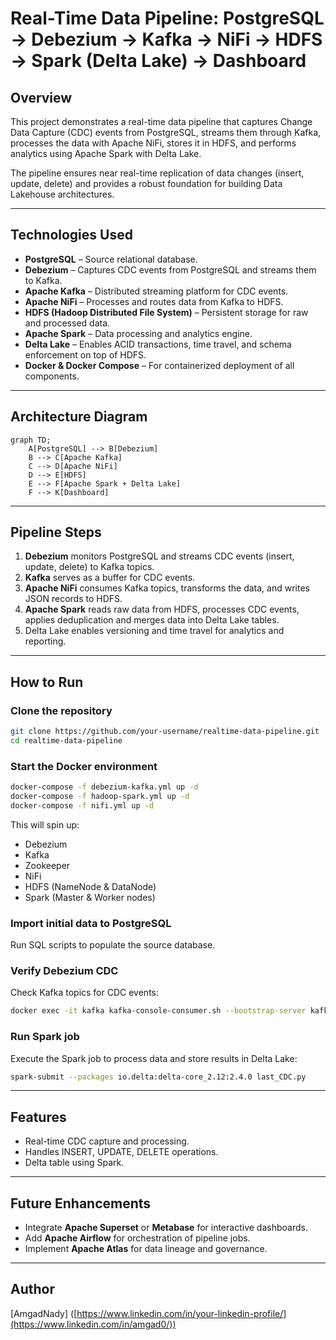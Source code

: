 # Real-Time Data Pipeline: PostgreSQL → Debezium → Kafka → NiFi → HDFS → Spark (Delta Lake) → Dashboard

##  Overview

This project demonstrates a real-time data pipeline that captures Change Data Capture (CDC) events from PostgreSQL, streams them through Kafka, processes the data with Apache NiFi, stores it in HDFS, and performs analytics using Apache Spark with Delta Lake.

The pipeline ensures near real-time replication of data changes (insert, update, delete) and provides a robust foundation for building Data Lakehouse architectures.

---

## Technologies Used

* **PostgreSQL** – Source relational database.
* **Debezium** – Captures CDC events from PostgreSQL and streams them to Kafka.
* **Apache Kafka** – Distributed streaming platform for CDC events.
* **Apache NiFi** – Processes and routes data from Kafka to HDFS.
* **HDFS (Hadoop Distributed File System)** – Persistent storage for raw and processed data.
* **Apache Spark** – Data processing and analytics engine.
* **Delta Lake** – Enables ACID transactions, time travel, and schema enforcement on top of HDFS.
* **Docker & Docker Compose** – For containerized deployment of all components.

---

##  Architecture Diagram

```mermaid
graph TD;
    A[PostgreSQL] --> B[Debezium]
    B --> C[Apache Kafka]
    C --> D[Apache NiFi]
    D --> E[HDFS]
    E --> F[Apache Spark + Delta Lake]
    F --> K[Dashboard]
```

---

## Pipeline Steps

1. **Debezium** monitors PostgreSQL and streams CDC events (insert, update, delete) to Kafka topics.
2. **Kafka** serves as a buffer for CDC events.
3. **Apache NiFi** consumes Kafka topics, transforms the data, and writes JSON records to HDFS.
4. **Apache Spark** reads raw data from HDFS, processes CDC events, applies deduplication and merges data into Delta Lake tables.
5. Delta Lake enables versioning and time travel for analytics and reporting.

---

##  How to Run

###  Clone the repository

```bash
git clone https://github.com/your-username/realtime-data-pipeline.git
cd realtime-data-pipeline
```

### Start the Docker environment

```bash
docker-compose -f debezium-kafka.yml up -d 
docker-compose -f hadoop-spark.yml up -d
docker-compose -f nifi.yml up -d
```

This will spin up:

* Debezium
* Kafka
* Zookeeper
* NiFi
* HDFS (NameNode & DataNode)
* Spark (Master & Worker nodes)

###  Import initial data to PostgreSQL

Run SQL scripts to populate the source database.

###  Verify Debezium CDC

Check Kafka topics for CDC events:

```bash
docker exec -it kafka kafka-console-consumer.sh --bootstrap-server kafka:9092 --topic dbserver1.public.books --from-beginning
```

###  Run Spark job

Execute the Spark job to process data and store results in Delta Lake:

```bash
spark-submit --packages io.delta:delta-core_2.12:2.4.0 last_CDC.py
```

---

##  Features

* Real-time CDC capture and processing.
* Handles INSERT, UPDATE, DELETE operations.
* Delta table using Spark.

---

##  Future Enhancements

* Integrate **Apache Superset** or **Metabase** for interactive dashboards.
* Add **Apache Airflow** for orchestration of pipeline jobs.
* Implement **Apache Atlas** for data lineage and governance.


---


## Author

[AmgadNady] ([https://www.linkedin.com/in/your-linkedin-profile/](https://www.linkedin.com/in/amgad0/))
